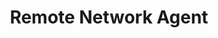 ---
title: Remote Network Agent
linktitle: Remote Network Agent
weight: 40
no_list: true
description: >
  @TODO
---